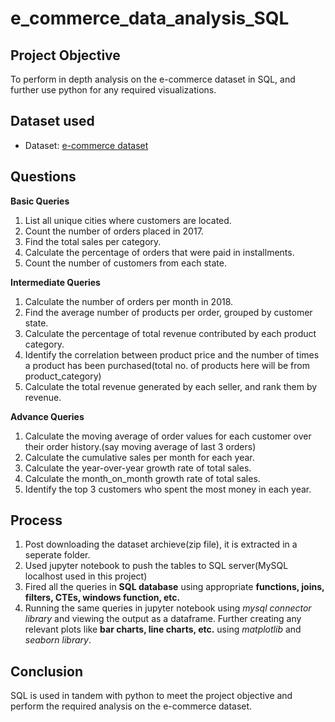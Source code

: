 # e_commerce_data_analysis_SQL

## Project Objective
To perform in depth analysis on the e-commerce dataset in SQL, and further use python for any required visualizations.

## Dataset used
- Dataset: <a href="https://www.kaggle.com/datasets/devarajv88/target-dataset">e-commerce dataset</a>

## Questions
**Basic Queries**<br>
1. List all unique cities where customers are located.
2. Count the number of orders placed in 2017.
3. Find the total sales per category.
4. Calculate the percentage of orders that were paid in installments.
5. Count the number of customers from each state.


**Intermediate Queries**<br>
1. Calculate the number of orders per month in 2018.
2. Find the average number of products per order, grouped by customer state.
3. Calculate the percentage of total revenue contributed by each product category.
4. Identify the correlation between product price and the number of times a product has been purchased(total no. of products here will be from product_category)
5. Calculate the total revenue generated by each seller, and rank them by revenue.


**Advance Queries**<br>
1. Calculate the moving average of order values for each customer over their order history.(say moving average of last 3 orders)
2. Calculate the cumulative sales per month for each year.
3. Calculate the year-over-year growth rate of total sales.
4. Calculate the month_on_month growth rate of total sales.
5. Identify the top 3 customers who spent the most money in each year.


## Process
1. Post downloading the dataset archieve(zip file), it is extracted in a seperate folder.
2. Used jupyter notebook to push the tables to SQL server(MySQL localhost used in this project)
3. Fired all the queries in **SQL database** using appropriate **functions, joins, filters, CTEs, windows function, etc.**
4. Running the same queries in jupyter notebook using _mysql connector library_ and viewing the output as a dataframe. Further creating any relevant plots like **bar charts, line charts, etc.** using _matplotlib_ and _seaborn library_.

## Conclusion
SQL is used in tandem with python to meet the project objective and perform the required analysis on the e-commerce dataset.
